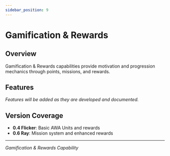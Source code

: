 ```yaml
---
sidebar_position: 9
---
```


# Gamification & Rewards

## Overview
Gamification & Rewards capabilities provide motivation and progression mechanics through points, missions, and rewards.

## Features

*Features will be added as they are developed and documented.*

## Version Coverage
- **0.4 Flicker**: Basic AWA Units and rewards
- **0.6 Ray**: Mission system and enhanced rewards

---

*Gamification & Rewards Capability*
